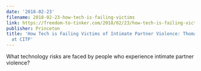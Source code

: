 ```yaml
---
date: '2018-02-23'
filename: 2018-02-23-how-tech-is-failing-victims
link: https://freedom-to-tinker.com/2018/02/23/how-tech-is-failing-victims-of-intimate-partner-violence-thomas-ristenpart-at-citp/
publisher: Princeton
title: 'How Tech is Failing Victims of Intimate Partner Violence: Thomas Ristenpart
  at CITP'
---
```


What technology risks are faced by people who experience intimate partner violence?